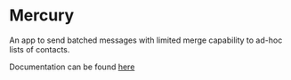 # Mercury

An app to send batched messages with limited merge capability to ad-hoc lists of contacts.

Documentation can be found [here](https://3.basecamp.com/3519819/buckets/17907342/vaults/2837517472)
